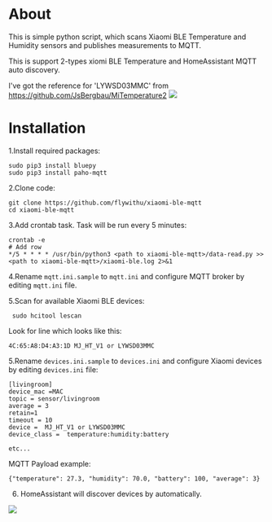# About
This is simple python script, which scans Xiaomi BLE Temperature and Humidity sensors and publishes measurements to MQTT. 

This is support 2-types xiomi BLE Temperature and HomeAssistant MQTT auto discovery.

I've got the reference for 'LYWSD03MMC' from https://github.com/JsBergbau/MiTemperature2
<img src="https://raw.githubusercontent.com/flywithu/xiaomi-ble-mqtt/master/img/49B5FD854F3E3F516AAEB193B8D10E3F.webp">


# Installation

1.Install required packages:
    
    sudo pip3 install bluepy
    sudo pip3 install paho-mqtt

2.Clone code:

    git clone https://github.com/flywithu/xiaomi-ble-mqtt
    cd xiaomi-ble-mqtt

3.Add crontab task. Task will be run every 5 minutes:

    crontab -e
	# Add row
	*/5 * * * * /usr/bin/python3 <path to xiaomi-ble-mqtt>/data-read.py >> <path to xiaomi-ble-mqtt>/xiaomi-ble.log 2>&1

4.Rename `mqtt.ini.sample` to `mqtt.ini` and configure MQTT broker by editing `mqtt.ini` file.

5.Scan for available Xiaomi BLE devices:

     sudo hcitool lescan

Look for line which looks like this: 

    4C:65:A8:D4:A3:1D MJ_HT_V1 or LYWSD03MMC

5.Rename `devices.ini.sample` to `devices.ini` and configure Xiaomi devices by editing `devices.ini` file:

    [livingroom]
    device_mac =MAC 
    topic = sensor/livingroom
    average = 3
    retain=1
    timeout = 10
    device =  MJ_HT_V1 or LYWSD03MMC
    device_class =  temperature:humidity:battery
    
    etc...

MQTT Payload example:

    {"temperature": 27.3, "humidity": 70.0, "battery": 100, "average": 3}

6. HomeAssistant will discover devices by automatically. 
<img src="https://raw.githubusercontent.com/flywithu/xiaomi-ble-mqtt/master/img/20210124_115450.png">

